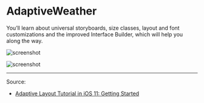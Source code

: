 # AdaptiveWeather

You’ll learn about universal storyboards, size classes, layout and font customizations and the improved Interface Builder, which will help you along the way.

![screenshot](https://koenig-media.raywenderlich.com/uploads/2017/07/AutoLayout-feature.png)

![screenshot](https://koenig-media.raywenderlich.com/uploads/2017/06/45-there-650x449.png)

---

Source:

- [Adaptive Layout Tutorial in iOS 11: Getting Started](https://www.raywenderlich.com/162311/adaptive-layout-tutorial-ios-11-getting-started)
